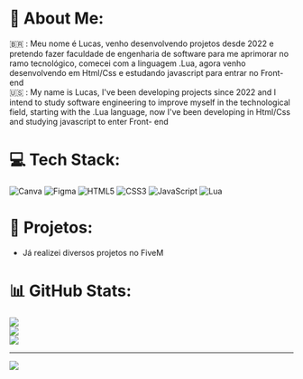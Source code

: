 # 🚀 About Me:
🇧🇷 : Meu nome é Lucas, venho desenvolvendo projetos desde 2022 e pretendo fazer faculdade de engenharia de software para me aprimorar no ramo tecnológico, comecei com a linguagem .Lua, agora venho desenvolvendo em Html/Css e estudando javascript para entrar no Front-end<br>🇺🇸 : My name is Lucas, I've been developing projects since 2022 and I intend to study software engineering to improve myself in the technological field, starting with the .Lua language, now I've been developing in Html/Css and studying javascript to enter Front- end


# 💻 Tech Stack:
![Canva](https://img.shields.io/badge/Canva-%2300C4CC.svg?style=for-the-badge&logo=Canva&logoColor=white) 	![Figma](https://img.shields.io/badge/figma-%23F24E1E.svg?style=for-the-badge&logo=figma&logoColor=white) ![HTML5](https://img.shields.io/badge/html5-%23E34F26.svg?style=for-the-badge&logo=html5&logoColor=white) ![CSS3](https://img.shields.io/badge/css3-%231572B6.svg?style=for-the-badge&logo=css3&logoColor=white) ![JavaScript](https://img.shields.io/badge/javascript-%23323330.svg?style=for-the-badge&logo=javascript&logoColor=%23F7DF1E) ![Lua](https://img.shields.io/badge/lua-%232C2D72.svg?style=for-the-badge&logo=lua&logoColor=white)

# 🚀 Projetos:
- Já realizei diversos projetos no FiveM

# 📊 GitHub Stats:
![](https://github-readme-stats.vercel.app/api?username=DuduDeveloper5&theme=dark&hide_border=false&include_all_commits=false&count_private=false)<br/>
![](https://github-readme-streak-stats.herokuapp.com/?user=DuduDeveloper5&theme=dark&hide_border=false)<br/>
![](https://github-readme-stats.vercel.app/api/top-langs/?username=DuduDeveloper5&theme=dark&hide_border=false&include_all_commits=false&count_private=false&layout=compact)

---
[![](https://visitcount.itsvg.in/api?id=DuduDeveloper5&icon=0&color=0)](https://visitcount.itsvg.in)

<!-- Proudly created with GPRM ( https://gprm.itsvg.in ) -->
